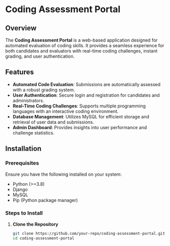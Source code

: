 # Coding Assessment Portal

## Overview

The **Coding Assessment Portal** is a web-based application designed for automated evaluation of coding skills. It provides a seamless experience for both candidates and evaluators with real-time coding challenges, instant grading, and user authentication.

## Features

- **Automated Code Evaluation**: Submissions are automatically assessed with a robust grading system.
- **User Authentication**: Secure login and registration for candidates and administrators.
- **Real-Time Coding Challenges**: Supports multiple programming languages with an interactive coding environment.
- **Database Management**: Utilizes MySQL for efficient storage and retrieval of user data and submissions.
- **Admin Dashboard**: Provides insights into user performance and challenge statistics.

## Installation

### Prerequisites

Ensure you have the following installed on your system:

- Python (>=3.8)
- Django
- MySQL
- Pip (Python package manager)

### Steps to Install

1. **Clone the Repository**
   ```sh
   git clone https://github.com/your-repo/coding-assessment-portal.git
   cd coding-assessment-portal
